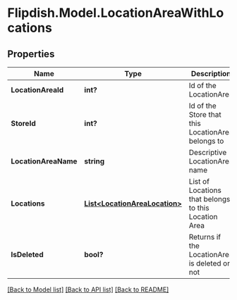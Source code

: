 # Flipdish.Model.LocationAreaWithLocations
## Properties

Name | Type | Description | Notes
------------ | ------------- | ------------- | -------------
**LocationAreaId** | **int?** | Id of the LocationArea | [optional] 
**StoreId** | **int?** | Id of the Store that this LocationArea belongs to | [optional] 
**LocationAreaName** | **string** | Descriptive LocationArea name | [optional] 
**Locations** | [**List&lt;LocationAreaLocation&gt;**](LocationAreaLocation.md) | List of Locations that belongs to this Location Area | [optional] 
**IsDeleted** | **bool?** | Returns if the LocationArea is deleted or not | [optional] 

[[Back to Model list]](../README.md#documentation-for-models) [[Back to API list]](../README.md#documentation-for-api-endpoints) [[Back to README]](../README.md)

